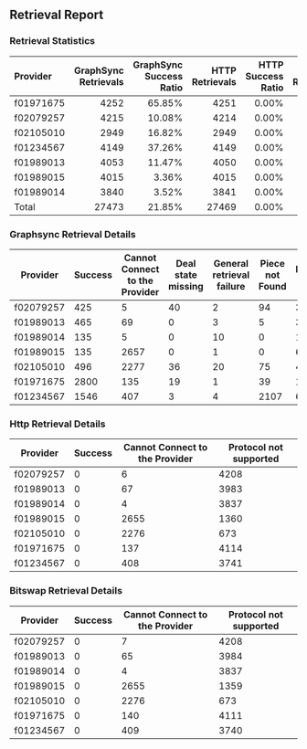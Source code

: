 ## Retrieval Report
### Retrieval Statistics
| Provider  | GraphSync Retrievals | GraphSync Success Ratio | HTTP Retrievals | HTTP Success Ratio | Bitswap Retrievals | Bitswap Success Ratio |
| :-------- | -------------------: | ----------------------: | --------------: | -----------------: | -----------------: | --------------------: |
| f01971675 |                 4252 |                  65.85% |            4251 |              0.00% |               4251 |                 0.00% |
| f02079257 |                 4215 |                  10.08% |            4214 |              0.00% |               4215 |                 0.00% |
| f02105010 |                 2949 |                  16.82% |            2949 |              0.00% |               2949 |                 0.00% |
| f01234567 |                 4149 |                  37.26% |            4149 |              0.00% |               4149 |                 0.00% |
| f01989013 |                 4053 |                  11.47% |            4050 |              0.00% |               4049 |                 0.00% |
| f01989015 |                 4015 |                   3.36% |            4015 |              0.00% |               4014 |                 0.00% |
| f01989014 |                 3840 |                   3.52% |            3841 |              0.00% |               3841 |                 0.00% |
| Total     |                27473 |                  21.85% |           27469 |              0.00% |              27468 |                 0.00% |

### Graphsync Retrieval Details
| Provider  | Success | Cannot Connect to the Provider | Deal state missing | General retrieval failure | Piece not Found | Retrieval timeout | Unconfirmed block transfer |
| --------- | ------- | ------------------------------ | ------------------ | ------------------------- | --------------- | ----------------- | -------------------------- |
| f02079257 | 425     | 5                              | 40                 | 2                         | 94              | 3507              | 142                        |
| f01989013 | 465     | 69                             | 0                  | 3                         | 5               | 3041              | 470                        |
| f01989014 | 135     | 5                              | 0                  | 10                        | 0               | 1285              | 2405                       |
| f01989015 | 135     | 2657                           | 0                  | 1                         | 0               | 601               | 621                        |
| f02105010 | 496     | 2277                           | 36                 | 20                        | 75              | 45                | 0                          |
| f01971675 | 2800    | 135                            | 19                 | 1                         | 39              | 1256              | 2                          |
| f01234567 | 1546    | 407                            | 3                  | 4                         | 2107            | 66                | 16                         |

### Http Retrieval Details
| Provider  | Success | Cannot Connect to the Provider | Protocol not supported |
| --------- | ------- | ------------------------------ | ---------------------- |
| f02079257 | 0       | 6                              | 4208                   |
| f01989013 | 0       | 67                             | 3983                   |
| f01989014 | 0       | 4                              | 3837                   |
| f01989015 | 0       | 2655                           | 1360                   |
| f02105010 | 0       | 2276                           | 673                    |
| f01971675 | 0       | 137                            | 4114                   |
| f01234567 | 0       | 408                            | 3741                   |

### Bitswap Retrieval Details
| Provider  | Success | Cannot Connect to the Provider | Protocol not supported |
| --------- | ------- | ------------------------------ | ---------------------- |
| f02079257 | 0       | 7                              | 4208                   |
| f01989013 | 0       | 65                             | 3984                   |
| f01989014 | 0       | 4                              | 3837                   |
| f01989015 | 0       | 2655                           | 1359                   |
| f02105010 | 0       | 2276                           | 673                    |
| f01971675 | 0       | 140                            | 4111                   |
| f01234567 | 0       | 409                            | 3740                   |

